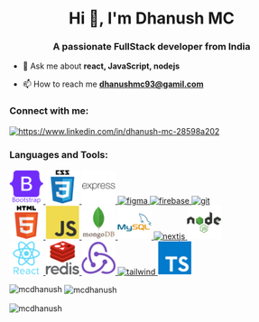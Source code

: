 <h1 align="center">Hi 👋, I'm Dhanush MC</h1>
<h3 align="center">A passionate FullStack developer from India</h3>

- 💬 Ask me about **react, JavaScript, nodejs**

- 📫 How to reach me **dhanushmc93@gamil.com**

<h3 align="left">Connect with me:</h3>
<p align="left">
<a href="https://linkedin.com/in/https://www.linkedin.com/in/dhanush-mc-28598a202" target="blank"><img align="center" src="https://raw.githubusercontent.com/rahuldkjain/github-profile-readme-generator/master/src/images/icons/Social/linked-in-alt.svg" alt="https://www.linkedin.com/in/dhanush-mc-28598a202" height="30" width="40" /></a>
</p>

<h3 align="left">Languages and Tools:</h3>
<p align="left" padding-right="15px"> <a href="https://getbootstrap.com" target="_blank" rel="noreferrer"> <img src="https://raw.githubusercontent.com/devicons/devicon/master/icons/bootstrap/bootstrap-plain-wordmark.svg" alt="bootstrap" width="60" height="60" padding: 5px;/> </a> <a href="https://www.w3schools.com/css/" target="_blank" rel="noreferrer"> <img src="https://raw.githubusercontent.com/devicons/devicon/master/icons/css3/css3-original-wordmark.svg" alt="css3" width="60" height="60" padding: 5px;/> </a> <a href="https://expressjs.com" target="_blank" rel="noreferrer"> <img src="https://raw.githubusercontent.com/devicons/devicon/master/icons/express/express-original-wordmark.svg" alt="express" width="60" height="60" padding: 5px;/> </a> <a href="https://www.figma.com/" target="_blank" rel="noreferrer"> <img src="https://www.vectorlogo.zone/logos/figma/figma-icon.svg" alt="figma" width="60" height="60"padding: 5px;/> </a> <a href="https://firebase.google.com/" target="_blank" rel="noreferrer">
 <img src="https://www.vectorlogo.zone/logos/firebase/firebase-icon.svg" alt="firebase" width="60" height="60"padding: 5px;/> </a> <a href="https://git-scm.com/" target="_blank" rel="noreferrer"> <img src="https://www.vectorlogo.zone/logos/git-scm/git-scm-icon.svg" alt="git" width="60" height="60"padding: 5px;/> </a> <a href="https://www.w3.org/html/" target="_blank" rel="noreferrer"> <br/><img src="https://raw.githubusercontent.com/devicons/devicon/master/icons/html5/html5-original-wordmark.svg" alt="html5" width="60" height="60"padding: 5px;/> </a> <a href="https://developer.mozilla.org/en-US/docs/Web/JavaScript" target="_blank" rel="noreferrer"> <img src="https://raw.githubusercontent.com/devicons/devicon/master/icons/javascript/javascript-original.svg" alt="javascript" width="60" height="60" padding: 5px;/> </a> <a href="https://www.mongodb.com/" target="_blank" rel="noreferrer"> <img src="https://raw.githubusercontent.com/devicons/devicon/master/icons/mongodb/mongodb-original-wordmark.svg" alt="mongodb" width="60" height="60"padding: 5px;/> </a> <a href="https://www.mysql.com/" target="_blank" rel="noreferrer"> <img src="https://raw.githubusercontent.com/devicons/devicon/master/icons/mysql/mysql-original-wordmark.svg" alt="mysql" width="60" height="60"padding: 5px;/> </a> <a href="https://nextjs.org/" target="_blank" rel="noreferrer"><img src="https://cdn.worldvectorlogo.com/logos/nextjs-2.svg" alt="nextjs" width="60" height="60"padding: 5px;/> </a> <a href="https://nodejs.org" target="_blank" rel="noreferrer"> <img src="https://raw.githubusercontent.com/devicons/devicon/master/icons/nodejs/nodejs-original-wordmark.svg" alt="nodejs" width="60" height="60"padding: 5px;/> </a> <a href="https://reactjs.org/" target="_blank" rel="noreferrer"> <br/><img src="https://raw.githubusercontent.com/devicons/devicon/master/icons/react/react-original-wordmark.svg" alt="react" width="60" height="60"padding: 5px;/> </a> <a href="https://redis.io" target="_blank" rel="noreferrer"> <img src="https://raw.githubusercontent.com/devicons/devicon/master/icons/redis/redis-original-wordmark.svg" alt="redis" width="60" height="60"padding: 5px;/> </a> <a href="https://redux.js.org" target="_blank" rel="noreferrer"> <img src="https://raw.githubusercontent.com/devicons/devicon/master/icons/redux/redux-original.svg" alt="redux" width="60" height="60"padding: 5px;/> </a> <a href="https://tailwindcss.com/" target="_blank" rel="noreferrer"><img src="https://www.vectorlogo.zone/logos/tailwindcss/tailwindcss-icon.svg" alt="tailwind" width="60" height="60"padding: 5px;/> </a> <a href="https://www.typescriptlang.org/" target="_blank" rel="noreferrer"> <img src="https://raw.githubusercontent.com/devicons/devicon/master/icons/typescript/typescript-original.svg" alt="typescript" width="60" height="60"padding: 5px;/> </a> </p>
<p><img align="left" src="https://github-readme-stats.vercel.app/api/top-langs?username=mcdhanush&show_icons=true&locale=en&layout=compact" alt="mcdhanush" /></p>

<p>&nbsp;<img align="center" src="https://github-readme-stats.vercel.app/api?username=mcdhanush&show_icons=true&locale=en" alt="mcdhanush" /></p>

<p><img align="center" src="https://github-readme-streak-stats.herokuapp.com/?user=mcdhanush&" alt="mcdhanush" /></p>
